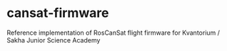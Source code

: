 # cansat-firmware
Reference implementation of RosCanSat flight firmware for Kvantorium / Sakha Junior Science Academy
